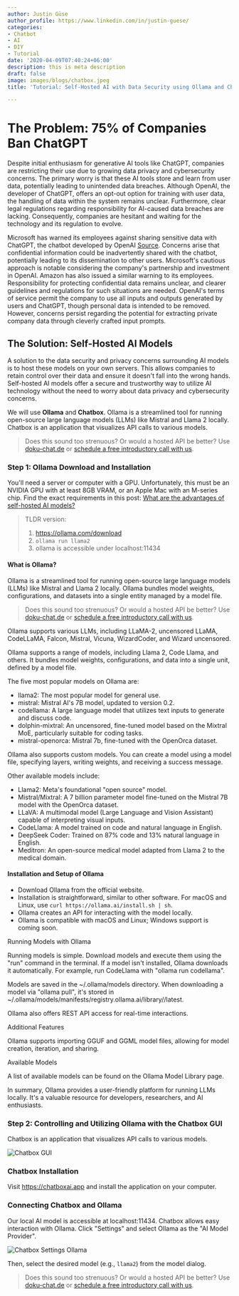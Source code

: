 ```yaml
---
author: Justin Güse
author_profile: https://www.linkedin.com/in/justin-guese/
categories:
- Chatbot
- AI
- DIY
- Tutorial
date: '2020-04-09T07:40:24+06:00'
description: this is meta description
draft: false
image: images/blogs/chatbox.jpeg
title: 'Tutorial: Self-Hosted AI with Data Security using Ollama and Chatbox'

---
```

# The Problem: 75% of Companies Ban ChatGPT

Despite initial enthusiasm for generative AI tools like ChatGPT, companies are restricting their use due to growing data privacy and cybersecurity concerns.  The primary worry is that these AI tools store and learn from user data, potentially leading to unintended data breaches. Although OpenAI, the developer of ChatGPT, offers an opt-out option for training with user data, the handling of data within the system remains unclear.  Furthermore, clear legal regulations regarding responsibility for AI-caused data breaches are lacking.  Consequently, companies are hesitant and waiting for the technology and its regulation to evolve.

Microsoft has warned its employees against sharing sensitive data with ChatGPT, the chatbot developed by OpenAI [Source](https://www.businessinsider.com/chatgpt-microsoft-warns-employees-not-to-share-sensitive-data-openai-2023-1).  Concerns arise that confidential information could be inadvertently shared with the chatbot, potentially leading to its dissemination to other users. Microsoft's cautious approach is notable considering the company's partnership and investment in OpenAI.  Amazon has also issued a similar warning to its employees. Responsibility for protecting confidential data remains unclear, and clearer guidelines and regulations for such situations are needed. OpenAI's terms of service permit the company to use all inputs and outputs generated by users and ChatGPT, though personal data is intended to be removed.  However, concerns persist regarding the potential for extracting private company data through cleverly crafted input prompts.

## The Solution: Self-Hosted AI Models

A solution to the data security and privacy concerns surrounding AI models is to host these models on your own servers. This allows companies to retain control over their data and ensure it doesn't fall into the wrong hands. Self-hosted AI models offer a secure and trustworthy way to utilize AI technology without the need to worry about data privacy and cybersecurity concerns.

We will use **Ollama** and **Chatbox**. Ollama is a streamlined tool for running open-source large language models (LLMs) like Mistral and Llama 2 locally.  Chatbox is an application that visualizes API calls to various models.

> Does this sound too strenuous? Or would a hosted API be better? Use [doku-chat.de](/de/) or [schedule a free introductory call with us](https://datafortress.cloud/de/contact/).

### Step 1: Ollama Download and Installation

You'll need a server or computer with a GPU.  Unfortunately, this must be an NVIDIA GPU with at least 8GB VRAM, or an Apple Mac with an M-series chip.
Find the exact requirements in this post: [What are the advantages of self-hosted AI models?](/de/blog/vorteile-von-selbst-gehosteten-ki-modellen/)

> TLDR version:
> 1. https://ollama.com/download
> 2. `ollama run llama2`
> 3. ollama is accessible under localhost:11434

#### What is Ollama?

Ollama is a streamlined tool for running open-source large language models (LLMs) like Mistral and Llama 2 locally. Ollama bundles model weights, configurations, and datasets into a single entity managed by a model file.

> Does this sound too strenuous? Or would a hosted API be better? Use [doku-chat.de](/de/) or [schedule a free introductory call with us](https://datafortress.cloud/de/contact/).

Ollama supports various LLMs, including LLaMA-2, uncensored LLaMA, CodeLLaMA, Falcon, Mistral, Vicuna, WizardCoder, and Wizard uncensored.

Ollama supports a range of models, including Llama 2, Code Llama, and others.  It bundles model weights, configurations, and data into a single unit, defined by a model file.

The five most popular models on Ollama are:

- llama2: The most popular model for general use.
- mistral: Mistral AI's 7B model, updated to version 0.2.
- codellama: A large language model that utilizes text inputs to generate and discuss code.
- dolphin-mixtral: An uncensored, fine-tuned model based on the Mixtral MoE, particularly suitable for coding tasks.
- mistral-openorca: Mistral 7b, fine-tuned with the OpenOrca dataset.


Ollama also supports custom models. You can create a model using a model file, specifying layers, writing weights, and receiving a success message.

Other available models include:

- Llama2: Meta's foundational "open source" model.
- Mistral/Mixtral: A 7 billion parameter model fine-tuned on the Mistral 7B model with the OpenOrca dataset.
- LLaVA: A multimodal model (Large Language and Vision Assistant) capable of interpreting visual inputs.
- CodeLlama: A model trained on code and natural language in English.
- DeepSeek Coder: Trained on 87% code and 13% natural language in English.
- Meditron: An open-source medical model adapted from Llama 2 to the medical domain.


#### Installation and Setup of Ollama

- Download Ollama from the official website.
- Installation is straightforward, similar to other software. For macOS and Linux, use `curl https://ollama.ai/install.sh | sh`.
- Ollama creates an API for interacting with the model locally.
- Ollama is compatible with macOS and Linux; Windows support is coming soon.


Running Models with Ollama

Running models is simple. Download models and execute them using the "run" command in the terminal. If a model isn't installed, Ollama downloads it automatically. For example, run CodeLlama with "ollama run codellama".

Models are saved in the ~/.ollama/models directory. When downloading a model via "ollama pull", it's stored in ~/.ollama/models/manifests/registry.ollama.ai/library/<model-family>/latest.

Ollama also offers REST API access for real-time interactions.

Additional Features

Ollama supports importing GGUF and GGML model files, allowing for model creation, iteration, and sharing.

Available Models

A list of available models can be found on the Ollama Model Library page.

In summary, Ollama provides a user-friendly platform for running LLMs locally. It's a valuable resource for developers, researchers, and AI enthusiasts.

### Step 2: Controlling and Utilizing Ollama with the Chatbox GUI

Chatbox is an application that visualizes API calls to various models.

![Chatbox GUI](/images/blogs/chatbox.png)

### Chatbox Installation

Visit https://chatboxai.app and install the application on your computer.


### Connecting Chatbox and Ollama

Our local AI model is accessible at localhost:11434. Chatbox allows easy interaction with Ollama.  Click "Settings" and select Ollama as the "AI Model Provider".

![Chatbox Settings Ollama](/images/blogs/chatbox-settings.png)

Then, select the desired model (e.g., `llama2`) from the model dialog.

> Does this sound too strenuous? Or would a hosted API be better? Use [doku-chat.de](/de/) or [schedule a free introductory call with us](https://datafortress.cloud/de/contact/).
